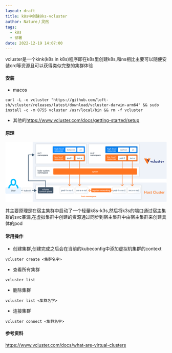 ```yaml
---
layout: draft
title: k8s中创建8ks-vcluster
author: Nature丿灵然
tags:
  - k8s
  - 部署
date: 2022-12-19 14:07:00
---
```

vcluster是一个kink(k8s in k8s)程序即在k8s里创建k8s,和ns相比主要可以随便安装crd等资源且可以获得类似完整的集群体验

<!--more-->

#### 安装

- macos

```shell
curl -L -o vcluster "https://github.com/loft-sh/vcluster/releases/latest/download/vcluster-darwin-arm64" && sudo install -c -m 0755 vcluster /usr/local/bin && rm -f vcluster
```

- 其他的<https://www.vcluster.com/docs/getting-started/setup>

#### 原理

![vcluster](../images/vcluster-1.svg)

其主要原理是在宿主集群中启动了一个轻量k8s-k3s,然后将k3s的端口通过宿主集群的svc暴漏,在虚拟集群中创建的资源通过同步到宿主集群中由宿主集群来创建具体的pod

#### 常用操作

- 创建集群,创建完成之后会在当前的kubeconfig中添加虚拟机集群的context

```shlel
vcluster create <集群名字>
```

- 查看所有集群

```shell
vcluster list
```

- 删除集群

```shell
vcluster list <集群名字>
```

- 连接集群

```shell
vcluster connect <集群名字>
```

#### 参考资料

<https://www.vcluster.com/docs/what-are-virtual-clusters>
